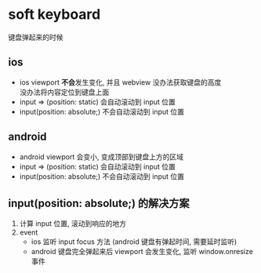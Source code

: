 # soft keyboard

键盘弹起来的时候

## ios

- ios viewport **不会**发生变化, 并且 webview 没办法获取键盘的高度  
没办法将内容定位到键盘上面
- input => (position: static) 会自动滚动到 input 位置  
- input(position: absolute;) 不会自动滚动到 input 位置

## android

- android viewport 会变小, 变成顶部到键盘上方的区域  
- input => (position: static) 会自动滚动到 input 位置  
- input(position: absolute;) 不会自动滚动到 input 位置

## input(position: absolute;) 的解决方案

1. 计算 input 位置, 滚动到响应的地方
2. event
    - ios 监听 input focus 方法 (android 键盘有弹起时间, 需要延时监听)
    - android 键盘完全弹起来后 viewport 会发生变化, 监听 window.onresize 事件
